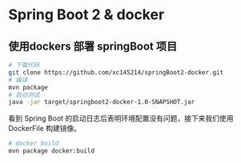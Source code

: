 # Spring Boot 2 & docker

## 使用dockers 部署 springBoot 项目

```sh
# 下载代码
git clone https://github.com/xc145214/springBoot2-docker.git
# 编译
mvn package
# 启动测试
java -jar target/springboot2-docker-1.0-SNAPSHOT.jar
```
看到 Spring Boot 的启动日志后表明环境配置没有问题，接下来我们使用 DockerFile 构建镜像。
```sh
# docker build
mvn package docker:build
```

